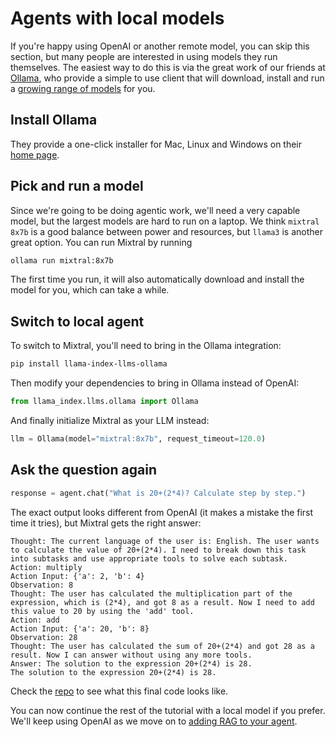 # Agents with local models

If you're happy using OpenAI or another remote model, you can skip this section, but many people are interested in using models they run themselves. The easiest way to do this is via the great work of our friends at [Ollama](https://ollama.com/), who provide a simple to use client that will download, install and run a [growing range of models](https://ollama.com/library) for you.

## Install Ollama

They provide a one-click installer for Mac, Linux and Windows on their [home page](https://ollama.com/).

## Pick and run a model

Since we're going to be doing agentic work, we'll need a very capable model, but the largest models are hard to run on a laptop. We think `mixtral 8x7b` is a good balance between power and resources, but `llama3` is another great option. You can run Mixtral by running

```bash
ollama run mixtral:8x7b
```

The first time you run, it will also automatically download and install the model for you, which can take a while.

## Switch to local agent

To switch to Mixtral, you'll need to bring in the Ollama integration:

```bash
pip install llama-index-llms-ollama
```

Then modify your dependencies to bring in Ollama instead of OpenAI:

```python
from llama_index.llms.ollama import Ollama
```

And finally initialize Mixtral as your LLM instead:

```python
llm = Ollama(model="mixtral:8x7b", request_timeout=120.0)
```

## Ask the question again

```python
response = agent.chat("What is 20+(2*4)? Calculate step by step.")
```

The exact output looks different from OpenAI (it makes a mistake the first time it tries), but Mixtral gets the right answer:

```
Thought: The current language of the user is: English. The user wants to calculate the value of 20+(2*4). I need to break down this task into subtasks and use appropriate tools to solve each subtask.
Action: multiply
Action Input: {'a': 2, 'b': 4}
Observation: 8
Thought: The user has calculated the multiplication part of the expression, which is (2*4), and got 8 as a result. Now I need to add this value to 20 by using the 'add' tool.
Action: add
Action Input: {'a': 20, 'b': 8}
Observation: 28
Thought: The user has calculated the sum of 20+(2*4) and got 28 as a result. Now I can answer without using any more tools.
Answer: The solution to the expression 20+(2*4) is 28.
The solution to the expression 20+(2*4) is 28.
```

Check the [repo](https://github.com/run-llama/python-agents-tutorial/blob/main/2_local_agent.py) to see what this final code looks like.

You can now continue the rest of the tutorial with a local model if you prefer. We'll keep using OpenAI as we move on to [adding RAG to your agent](./rag_agent.md).
